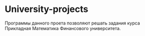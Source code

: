 # University-projects
Программы данного проета позволяют решать задания курса Прикладная Математика Финансового университета. 
